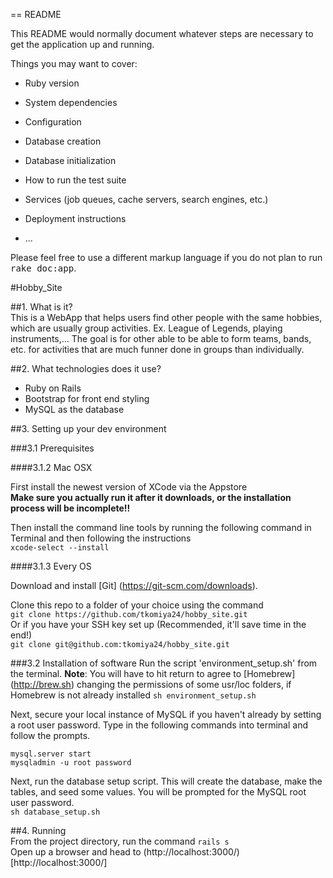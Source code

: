 == README

This README would normally document whatever steps are necessary to get the
application up and running.

Things you may want to cover:

* Ruby version

* System dependencies

* Configuration

* Database creation

* Database initialization

* How to run the test suite

* Services (job queues, cache servers, search engines, etc.)

* Deployment instructions

* ...


Please feel free to use a different markup language if you do not plan to run
<tt>rake doc:app</tt>.

#Hobby_Site  

##1. What is it?  
This is a WebApp that helps users find other people with the same hobbies,
which are usually group activities. Ex. League of Legends, playing instruments,...
The goal is for other able to be able to form teams, bands, etc. for
activities that are much funner done in groups than individually.

##2. What technologies does it use?  
* Ruby on Rails  
* Bootstrap for front end styling  
* MySQL as the database  

##3. Setting up your dev environment

###3.1 Prerequisites

####3.1.2 Mac OSX

First install the newest version of XCode via the Appstore  
**Make sure you actually run it after it downloads, or the installation process will be incomplete!!**

Then install the command line tools by running the following command in Terminal and then following the instructions  
`xcode-select --install`  

####3.1.3 Every OS

Download and install [Git] (https://git-scm.com/downloads).  

Clone this repo to a folder of your choice using the command  
`git clone https://github.com/tkomiya24/hobby_site.git`  
Or if you have your SSH key set up (Recommended, it'll save time in the end!)   
`git clone git@github.com:tkomiya24/hobby_site.git`

###3.2 Installation of software
Run the script 'environment_setup.sh' from the terminal.
**Note**: You will have to hit return to agree to [Homebrew] (http://brew.sh)
changing the permissions of some usr/loc folders, if Homebrew is not
already installed
`sh environment_setup.sh`

Next, secure your local instance of MySQL if you haven't already by setting a root user password. Type in the following commands into terminal and follow the prompts.  
```
mysql.server start  
mysqladmin -u root password
```

Next, run the database setup script. This will create the database, make the tables, and seed some values. You will be prompted for the MySQL root user password.  
`sh database_setup.sh`

##4. Running  
From the project directory, run the command
`rails s`  
Open up a browser and head to (http://localhost:3000/) [http://localhost:3000/]

